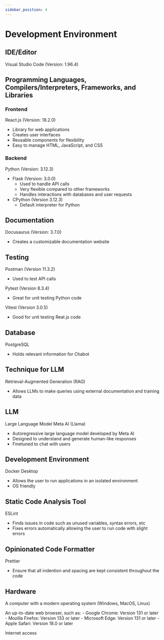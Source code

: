 ```yaml
---
sidebar_position: 4
---
```



# Development Environment 



## IDE/Editor
Visual Studio Code (Version: 1.96.4)
     


## Programming Languages, Compilers/Interpreters, Frameworks, and Libraries



### Frontend
React.js (Version: 18.2.0)
- Library for web applications
- Creates user interfaces
- Reusable components for flexibility
- Easy to manage HTML, JavaScript, and CSS






### Backend
Python (Version: 3.12.3)
 - Flask (Version: 3.0.0)  
    - Used to handle API calls
    - Very flexible compared to other frameworks
    - Handles interactions with databases and user requests
 - CPython (Version 3.12.3)
    - Default interpreter for Python
 


## Documentation
Docusaurus (Version: 3.7.0)
- Creates a customizable documentation website

## Testing
Postman (Version 11.3.2)
- Used to test API calls

Pytest (Version 8.3.4)
- Great for unit testing Python code

Vitest (Version 3.0.5)
- Good for unit testing Reat.js code

## Database
PostgreSQL
- Holds relevant information for Chabot


## Technique for LLM
Retrieval-Augmented Generation (RAG)
- Allows LLMs to make queries using external documentation and training data
  
## LLM
Large Language Model Meta AI (Llama)
- Autoregressive large language model developed by Meta AI
- Designed to understand and generate human-like responses
- Finetuned to chat with users

## Development Environment
Docker Desktop
- Allows the user to run applications in an isolated environment
- OS friendly

## Static Code Analysis Tool
ESLint
- Finds issues in code such as unused variables, syntax errors, etc
- Fixes errors automatically allowing the user to run code with slight errors 

## Opinionated Code Formatter
Prettier
- Ensure that all indention and spacing are kept consistent throughout the code

## Hardware
A computer with a modern operating system (Windows, MacOS, Linux)

An up-to-date web browser, such as:
        - Google Chrome: Version 131 or later
        - Mozilla Firefox: Version 133 or later
        - Microsoft Edge: Version 131 or later 
        - Apple Safari: Version 18.0 or later

Internet access
